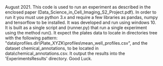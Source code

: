 
August 2021.
This code is used to run an experiment as described in the enclosed paper (Data_Science_in_Cell_Imaging_S2_Project.pdf).
In order to run it you must use python 3.x and require a few libraries as pandas, numpy and tensorflow to be installed.
It was developed and run using windows 10. 
It is built as a single script and (runner.py) that run a single experiment using the method run().
It expect the plates data to locate in directories tree with the following pattern: "data\profiles.dir\Plate_XYZK\profiles\mean_well_profiles.csv",
and the dataset chemical_annotations, to be located in data\chemical_annotations.csv.
It output the results into the 'ExperimentsResults' directory.
Good Luck.
